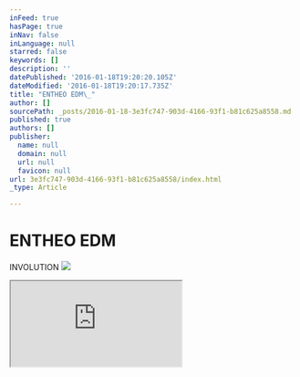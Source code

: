```yaml
---
inFeed: true
hasPage: true
inNav: false
inLanguage: null
starred: false
keywords: []
description: ''
datePublished: '2016-01-18T19:20:20.105Z'
dateModified: '2016-01-18T19:20:17.735Z'
title: "ENTHEO EDM\_"
author: []
sourcePath: _posts/2016-01-18-3e3fc747-903d-4166-93f1-b81c625a8558.md
published: true
authors: []
publisher:
  name: null
  domain: null
  url: null
  favicon: null
url: 3e3fc747-903d-4166-93f1-b81c625a8558/index.html
_type: Article

---
```

# ENTHEO EDM 

INVOLUTION
![](https://the-grid-user-content.s3-us-west-2.amazonaws.com/8438d0c9-52ff-411b-a50c-af806d13e944.jpg)

<iframe src="https://bandcamp.com/EmbeddedPlayer/album=4026706289/size=large/bgcol=ffffff/linkcol=0687f5/tracklist=false/artwork=small/transparent=true/" style=""></iframe>